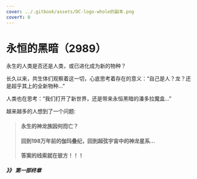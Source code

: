 ```yaml
---
cover: ../.gitbook/assets/DC-logo-whole的副本.png
coverY: 0
---
```


# 永恒的黑暗（2989）

永生的人类是否还是人类，或已进化成为新的物种？



长久以来，共生体们观察着这一切，心底思考着存在的意义：“自己是人？龙？还是超乎其上的全新物种...”



人类也在思考：“我们打开了新世界，还是带来永恒黑暗的潘多拉魔盒...”



越来越多的人想到了一个问题:

> #### 永生的神龙族因何而亡？&#x20;
>
> #### 回到198万年前的伽玛叠纪，回到超弦宇宙中的神龙星系...
>
> #### **答案的线索就在彼方！！！**

#### _》》 **第一部终章**_
